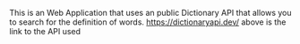 This is an Web Application that uses an public Dictionary API that allows you to search for the definition of words. 
https://dictionaryapi.dev/
above is the link to the API used